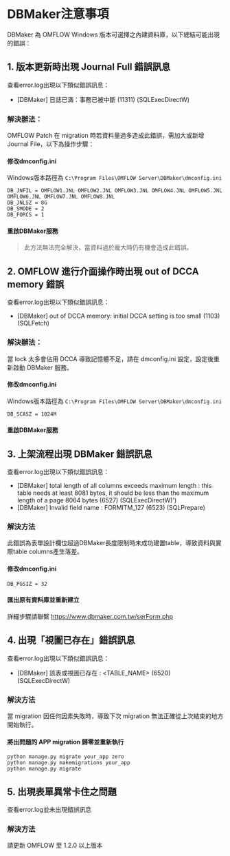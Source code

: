 
# DBMaker注意事項

DBMaker 為 OMFLOW Windows 版本可選擇之內建資料庫，以下總結可能出現的錯誤：

## 1. 版本更新時出現 Journal Full 錯誤訊息

查看error.log出現以下類似錯誤訊息：

*  [DBMaker] 日誌已滿：事務已被中斷 (11311) (SQLExecDirectW)

### 解決辦法：

OMFLOW Patch 在 migration 時若資料量過多造成此錯誤，需加大或新增 Journal File，以下為操作步驟：

#### 修改dmconfig.ini

Windows版本路徑為 `C:\Program Files\OMFLOW Server\DBMaker\dmconfig.ini`

```
DB_JNFIL = OMFLOW1.JNL OMFLOW2.JNL OMFLOW3.JNL OMFLOW4.JNL OMFLOW5.JNL OMFLOW6.JNL OMFLOW7.JNL OMFLOW8.JNL
DB_JNLSZ = 8G
DB_SMODE = 2
DB_FORCS = 1
```

#### 重啟DBMaker服務

> 此方法無法完全解決，當資料過於龐大時仍有機會造成此錯誤。


## 2. OMFLOW 進行介面操作時出現 out of DCCA memory 錯誤

查看error.log出現以下類似錯誤訊息：

* [DBMaker] out of DCCA memory: initial DCCA setting is too small (1103) (SQLFetch)

### 解決辦法：

當 lock 太多會佔用 DCCA 導致記憶體不足，請在 dmconfig.ini 設定，設定後重新啟動 DBMaker 服務。

#### 修改dmconfig.ini

Windows版本路徑為 `C:\Program Files\OMFLOW Server\DBMaker\dmconfig.ini`

```
DB_SCASZ = 1024M
```

#### 重啟DBMaker服務


## 3. 上架流程出現 DBMaker 錯誤訊息

查看error.log出現以下類似錯誤訊息：

* [DBMaker] total length of all columns exceeds maximum length : this table needs at least 8081 bytes, it should be less than the maximum length of a page 8064 bytes (6527) (SQLExecDirectW)')
* [DBMaker] Invalid field name : FORMITM_127 (6523) (SQLPrepare)

### 解決方法

此錯誤為表單設計欄位超過DBMaker長度限制時未成功建置table，導致資料與實際table columns產生落差。

#### 修改dmconfig.ini

```
DB_PGSIZ = 32
```

#### 匯出原有資料庫並重新建立

詳細步驟請聯繫 https://www.dbmaker.com.tw/serForm.php


## 4. 出現「視圖已存在」錯誤訊息

查看error.log出現以下類似錯誤訊息：

*  [DBMaker] 該表或視圖已存在 : <TABLE_NAME> (6520) (SQLExecDirectW)

### 解決方法

當 migration 因任何因素失敗時，導致下次 migration 無法正確從上次結束的地方開始執行。

#### 將出問題的 APP migration 歸零並重新執行

```
python manage.py migrate your_app zero
python manage.py makemigrations your_app
python manage.py migrate
```


## 5. 出現表單異常卡住之問題

查看error.log並未出現錯誤訊息

### 解決方法

請更新 OMFLOW 至 1.2.0 以上版本